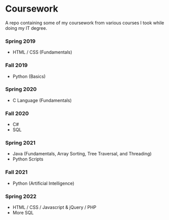 # Coursework
A repo containing some of my coursework from various courses I took while doing my IT degree. 

### Spring 2019

- HTML / CSS (Fundamentals)

### Fall 2019

- Python (Basics)

### Spring 2020

- C Language (Fundamentals)

### Fall 2020

- C#
- SQL

### Spring 2021

- Java (Fundamentals, Array Sorting, Tree Traversal, and Threading)
- Python Scripts

### Fall 2021

- Python (Artificial Intelligence)

### Spring 2022

- HTML / CSS / Javascript & jQuery / PHP
- More SQL

